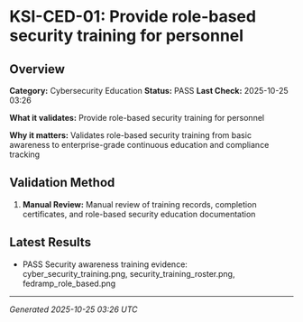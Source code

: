 # KSI-CED-01: Provide role-based security training for personnel

## Overview

**Category:** Cybersecurity Education
**Status:** PASS
**Last Check:** 2025-10-25 03:26

**What it validates:** Provide role-based security training for personnel

**Why it matters:** Validates role-based security training from basic awareness to enterprise-grade continuous education and compliance tracking

## Validation Method

1. **Manual Review:** Manual review of training records, completion certificates, and role-based security education documentation

## Latest Results

- PASS Security awareness training evidence: cyber_security_training.png, security_training_roster.png, fedramp_role_based.png

---
*Generated 2025-10-25 03:26 UTC*